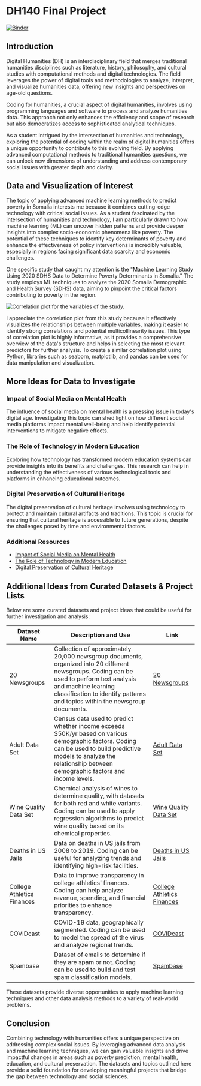 # DH140 Final Project

[![Binder](https://mybinder.org/badge_logo.svg)](https://mybinder.org/v2/gh/atirumal/DH140-Final-Project/main)

## Introduction 

Digital Humanities (DH) is an interdisciplinary field that merges traditional humanities disciplines such as literature, history, philosophy, and cultural studies with computational methods and digital technologies. The field leverages the power of digital tools and methodologies to analyze, interpret, and visualize humanities data, offering new insights and perspectives on age-old questions. 

Coding for humanities, a crucial aspect of digital humanities, involves using programming languages and software to process and analyze humanities data. This approach not only enhances the efficiency and scope of research but also democratizes access to sophisticated analytical techniques.

As a student intrigued by the intersection of humanities and technology, exploring the potential of coding within the realm of digital humanities offers a unique opportunity to contribute to this evolving field. By applying advanced computational methods to traditional humanities questions, we can unlock new dimensions of understanding and address contemporary social issues with greater depth and clarity.


## Data and Visualization of Interest
The topic of applying advanced machine learning methods to predict poverty in Somalia interests me because it combines cutting-edge technology with critical social issues. As a student fascinated by the intersection of humanities and technology, I am particularly drawn to how machine learning (ML) can uncover hidden patterns and provide deeper insights into complex socio-economic phenomena like poverty. The potential of these techniques to identify key determinants of poverty and enhance the effectiveness of policy interventions is incredibly valuable, especially in regions facing significant data scarcity and economic challenges.

One specific study that caught my attention is the "Machine Learning Study Using 2020 SDHS Data to Determine Poverty Determinants in Somalia." The study employs ML techniques to analyze the 2020 Somalia Demographic and Health Survey (SDHS) data, aiming to pinpoint the critical factors contributing to poverty in the region.

![Correlation plot for the variables of the study.](https://www.ncbi.nlm.nih.gov/pmc/articles/PMC10933372/bin/41598_2024_56466_Fig2_HTML.jpg)

I appreciate the correlation plot from this study because it effectively visualizes the relationships between multiple variables, making it easier to identify strong correlations and potential multicollinearity issues. This type of correlation plot is highly informative, as it provides a comprehensive overview of the data's structure and helps in selecting the most relevant predictors for further analysis. To create a similar correlation plot using Python, libraries such as seaborn, matplotlib, and pandas can be used for data manipulation and visualization.

## More Ideas for Data to Investigate
### Impact of Social Media on Mental Health
The influence of social media on mental health is a pressing issue in today's digital age. Investigating this topic can shed light on how different social media platforms impact mental well-being and help identify potential interventions to mitigate negative effects.

### The Role of Technology in Modern Education
Exploring how technology has transformed modern education systems can provide insights into its benefits and challenges. This research can help in understanding the effectiveness of various technological tools and platforms in enhancing educational outcomes.

### Digital Preservation of Cultural Heritage
The digital preservation of cultural heritage involves using technology to protect and maintain cultural artifacts and traditions. This topic is crucial for ensuring that cultural heritage is accessible to future generations, despite the challenges posed by time and environmental factors.

### Additional Resources
- [Impact of Social Media on Mental Health](https://www.sciencedirect.com/science/article/abs/pii/S0747563219303723)
- [The Role of Technology in Modern Education](https://education.purdue.edu/2024/01/how-has-technology-changed-education/)
- [Digital Preservation of Cultural Heritage](https://doiserbia.nb.rs/img/doi/1820-0214/2021/1820-02142100009Z.pdf)

## Additional Ideas from Curated Datasets & Project Lists
Below are some curated datasets and project ideas that could be useful for further investigation and analysis:

| Dataset Name                         | Description and Use                                                                                      | Link                                                                                                      |
|--------------------------------------|----------------------------------------------------------------------------------------------------------|-----------------------------------------------------------------------------------------------------------|
| 20 Newsgroups                        | Collection of approximately 20,000 newsgroup documents, organized into 20 different newsgroups. Coding can be used to perform text analysis and machine learning classification to identify patterns and topics within the newsgroup documents. | [20 Newsgroups](https://archive.ics.uci.edu/ml/datasets/Twenty+Newsgroups)                                 |
| Adult Data Set                       | Census data used to predict whether income exceeds $50K/yr based on various demographic factors. Coding can be used to build predictive models to analyze the relationship between demographic factors and income levels. | [Adult Data Set](https://archive.ics.uci.edu/ml/datasets/Adult)                                           |
| Wine Quality Data Set                | Chemical analysis of wines to determine quality, with datasets for both red and white variants. Coding can be used to apply regression algorithms to predict wine quality based on its chemical properties. | [Wine Quality Data Set](https://archive.ics.uci.edu/ml/datasets/Wine+Quality)                             |
| Deaths in US Jails                   | Data on deaths in US jails from 2008 to 2019. Coding can be useful for analyzing trends and identifying high-risk facilities. | [Deaths in US Jails](https://www.reuters.com/investigates/special-report/usa-jails-graphic/)               |
| College Athletics Finances           | Data to improve transparency in college athletics' finances. Coding can help analyze revenue, spending, and financial priorities to enhance transparency. | [College Athletics Finances](https://knightnewhousedata.org)                                              |
| COVIDcast                            | COVID-19 data, geographically segmented. Coding can be used to model the spread of the virus and analyze regional trends. | [COVIDcast](https://delphi.cmu.edu/covidcast/export/)                                                     |
| Spambase                             | Dataset of emails to determine if they are spam or not. Coding can be used to build and test spam classification models. | [Spambase](https://archive.ics.uci.edu/dataset/94/spambase)                                               |

These datasets provide diverse opportunities to apply machine learning techniques and other data analysis methods to a variety of real-world problems.

## Conclusion
Combining technology with humanities offers a unique perspective on addressing complex social issues. By leveraging advanced data analysis and machine learning techniques, we can gain valuable insights and drive impactful changes in areas such as poverty prediction, mental health, education, and cultural preservation. The datasets and topics outlined here provide a solid foundation for developing meaningful projects that bridge the gap between technology and social sciences.


